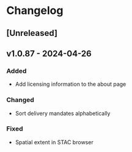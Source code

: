 # Changelog

## [Unreleased]

## v1.0.87 - 2024-04-26

### Added

- Add licensing information to the about page

### Changed

- Sort delivery mandates alphabetically

### Fixed

- Spatial extent in STAC browser
